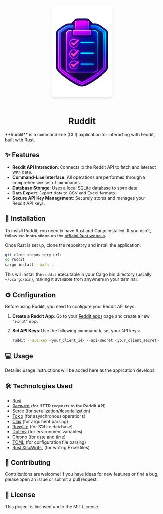 <div align="center">
  <img src="https://github.com/mascanho/VoiDo/blob/main/src/images/logo.png" alt="VoiDo Logo" width="200" style="border-radius: 10px; box-shadow: 0 4px 8px rgba(0,0,0,0.1); margin: 20px 0;">
  <h1>Ruddit</h1>
</div>
**Ruddit** is a command-line (CLI) application for interacting with Reddit, built with Rust.

## ✨ Features

- **Reddit API Interaction**: Connects to the Reddit API to fetch and interact with data.
- **Command-Line Interface**: All operations are performed through a comprehensive set of commands.
- **Database Storage**: Uses a local SQLite database to store data.
- **Data Export**: Export data to CSV and Excel formats.
- **Secure API Key Management**: Securely stores and manages your Reddit API keys.

## 🚀 Installation

To install Ruddit, you need to have Rust and Cargo installed. If you don't, follow the instructions on the [official Rust website](https://www.rust-lang.org/tools/install).

Once Rust is set up, clone the repository and install the application:

```bash
git clone <repository_url>
cd ruddit
cargo install --path .
```

This will install the `ruddit` executable in your Cargo bin directory (usually `~/.cargo/bin`), making it available from anywhere in your terminal.

## ⚙️ Configuration

Before using Ruddit, you need to configure your Reddit API keys.

1. **Create a Reddit App**: Go to your [Reddit apps](https://www.reddit.com/prefs/apps) page and create a new "script" app.
2. **Set API Keys**: Use the following command to set your API keys:

   ```bash
   ruddit --api-key <your_client_id> --api-secret <your_client_secret>
   ```

## 💻 Usage

Detailed usage instructions will be added here as the application develops.

## 🛠️ Technologies Used

- [Rust](https://www.rust-lang.org/)
- [Reqwest](https://docs.rs/reqwest/latest/reqwest/) (for HTTP requests to the Reddit API)
- [Serde](https://serde.rs/) (for serialization/deserialization)
- [Tokio](https://tokio.rs/) (for asynchronous operations)
- [Clap](https://docs.rs/clap/latest/clap/) (for argument parsing)
- [Rusqlite](https://docs.rs/rusqlite/latest/rusqlite/) (for SQLite database)
- [Dotenv](https://crates.io/crates/dotenv) (for environment variables)
- [Chrono](https://docs.rs/chrono/latest/chrono/) (for date and time)
- [TOML](https://docs.rs/toml/latest/toml/) (for configuration file parsing)
- [Rust XlsxWriter](https://docs.rs/rust_xlsxwriter/latest/rust_xlsxwriter/) (for writing Excel files)

## 🙌 Contributing

Contributions are welcome! If you have ideas for new features or find a bug, please open an issue or submit a pull request.

## 📄 License

This project is licensed under the MIT License.

